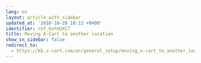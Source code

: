 ```yaml
---
lang: en
layout: article_with_sidebar
updated_at: '2016-10-20 10:12 +0400'
identifier: ref_6oFmUXC7
title: Moving X-Cart to another location
show_in_sidebar: false
redirect_to:
  - https://kb.x-cart.com/en/general_setup/moving_x-cart_to_another_location.html
---
```

